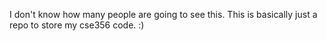 I don't know how many people are going to see this.
This is basically just a repo to store my cse356 code. :)
